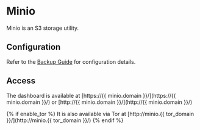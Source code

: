 # Minio

Minio is an S3 storage utility.

## Configuration

Refer to the [Backup Guide](/setup/backups) for configuration details.

## Access

The dashboard is available at [https://{{ minio.domain }}/](https://{{ minio.domain }}/) or [http://{{ minio.domain }}/](http://{{ minio.domain }}/)

{% if enable_tor %}
It is also available via Tor at [http://minio.{{ tor_domain }}/](http://minio.{{ tor_domain }}/)
{% endif %}

